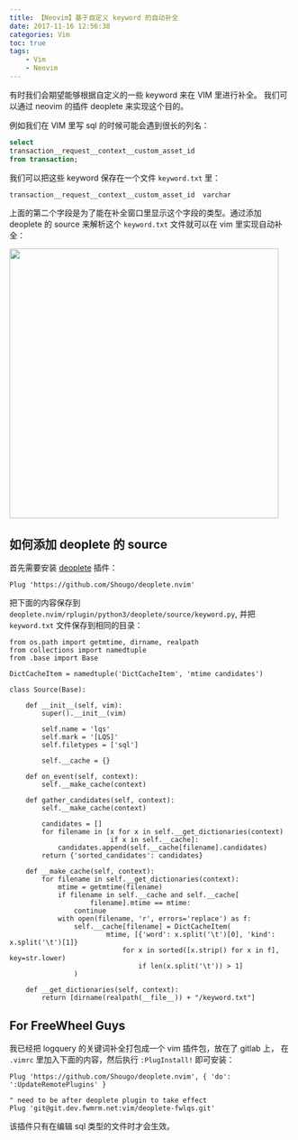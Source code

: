 ```yaml
---
title: 【Neovim】基于自定义 keyword 的自动补全
date: 2017-11-16 12:56:38
categories: Vim
toc: true
tags:
	- Vim
	- Neovim
---
```


有时我们会期望能够根据自定义的一些 keyword 来在 VIM 里进行补全。
我们可以通过 neovim 的插件 deoplete 来实现这个目的。

<!--more-->

例如我们在 VIM 里写 sql 的时候可能会遇到很长的列名：

```sql
select
transaction__request__context__custom_asset_id
from transaction;
```

我们可以把这些 keyword 保存在一个文件 `keyword.txt` 里：

```txt
transaction__request__context__custom_asset_id	varchar
```

上面的第二个字段是为了能在补全窗口里显示这个字段的类型。通过添加 deoplete 的 source 来解析这个
`keyword.txt` 文件就可以在 vim 里实现自动补全：

<img src="http://on2hdrotz.bkt.clouddn.com/blog/1510809654151.png" width="478"/>

## 如何添加 deoplete 的 source

首先需要安装 [deoplete](https://github.com/Shougo/deoplete.nvim) 插件：

```vim
Plug 'https://github.com/Shougo/deoplete.nvim'
```

把下面的内容保存到 `deoplete.nvim/rplugin/python3/deoplete/source/keyword.py`,
并把 `keyword.txt` 文件保存到相同的目录：

```vim
from os.path import getmtime, dirname, realpath
from collections import namedtuple
from .base import Base

DictCacheItem = namedtuple('DictCacheItem', 'mtime candidates')

class Source(Base):

    def __init__(self, vim):
        super().__init__(vim)

        self.name = 'lqs'
        self.mark = '[LQS]'
        self.filetypes = ['sql']

        self.__cache = {}

    def on_event(self, context):
        self.__make_cache(context)

    def gather_candidates(self, context):
        self.__make_cache(context)

        candidates = []
        for filename in [x for x in self.__get_dictionaries(context)
                         if x in self.__cache]:
            candidates.append(self.__cache[filename].candidates)
        return {'sorted_candidates': candidates}

    def __make_cache(self, context):
        for filename in self.__get_dictionaries(context):
            mtime = getmtime(filename)
            if filename in self.__cache and self.__cache[
                    filename].mtime == mtime:
                continue
            with open(filename, 'r', errors='replace') as f:
                self.__cache[filename] = DictCacheItem(
                        mtime, [{'word': x.split('\t')[0], 'kind': x.split('\t')[1]}
                            for x in sorted([x.strip() for x in f], key=str.lower)
                                if len(x.split('\t')) > 1]
                )

    def __get_dictionaries(self, context):
        return [dirname(realpath(__file__)) + "/keyword.txt"]
```

## For FreeWheel Guys

我已经把 logquery 的关键词补全打包成一个 vim 插件包，放在了 gitlab 上，
在 `.vimrc` 里加入下面的内容，然后执行 `:PlugInstall!` 即可安装：

```vim
Plug 'https://github.com/Shougo/deoplete.nvim', { 'do': ':UpdateRemotePlugins' }

" need to be after deoplete plugin to take effect
Plug 'git@git.dev.fwmrm.net:vim/deoplete-fwlqs.git'
```

该插件只有在编辑 sql 类型的文件时才会生效。
